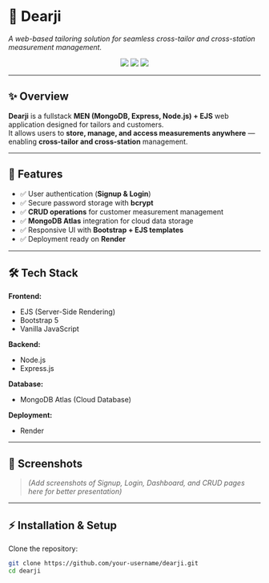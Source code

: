 # 👔 Dearji  
_A web-based tailoring solution for seamless cross-tailor and cross-station measurement management._

<p align="center">
  <img src="https://img.shields.io/badge/Stack-MEN%20+%20EJS-green?style=for-the-badge" />
  <img src="https://img.shields.io/badge/Deployed%20On-Render-blue?style=for-the-badge" />
  <img src="https://img.shields.io/badge/Database-MongoDB%20Atlas-brightgreen?style=for-the-badge" />
</p>

---

## ✨ Overview  
**Dearji** is a fullstack **MEN (MongoDB, Express, Node.js) + EJS** web application designed for tailors and customers.  
It allows users to **store, manage, and access measurements anywhere** — enabling **cross-tailor and cross-station** management.  

---

## 🚀 Features  
- ✅ User authentication (**Signup & Login**)  
- ✅ Secure password storage with **bcrypt**  
- ✅ **CRUD operations** for customer measurement management  
- ✅ **MongoDB Atlas** integration for cloud data storage  
- ✅ Responsive UI with **Bootstrap + EJS templates**  
- ✅ Deployment ready on **Render**  

---

## 🛠️ Tech Stack  
**Frontend:**  
- EJS (Server-Side Rendering)  
- Bootstrap 5  
- Vanilla JavaScript  

**Backend:**  
- Node.js  
- Express.js  

**Database:**  
- MongoDB Atlas (Cloud Database)  

**Deployment:**  
- Render  

---

## 📸 Screenshots  
> _(Add screenshots of Signup, Login, Dashboard, and CRUD pages here for better presentation)_  

---

## ⚡ Installation & Setup  

Clone the repository:  
```bash
git clone https://github.com/your-username/dearji.git
cd dearji
